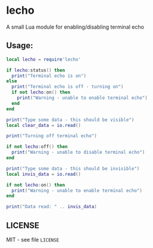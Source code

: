 # lecho

A small Lua module for enabling/disabling terminal echo

## Usage:

```lua
local lecho = require'lecho'

if lecho:status() then
  print("Terminal echo is on")
else
  print("Terminal echo is off - turning on")
  if not lecho:on() then
    print("Warning - unable to enable terminal echo")
  end
end

print("Type some data - this should be visible")
local clear_data = io.read()

print("Turning off terminal echo")

if not lecho:off() then
  print("Warning - unable to disable terminal echo")
end

print("Type some data - this should be invisible")
local invis_data = io.read()

if not lecho:on() then
  print("Warning - unable to enable terminal echo")
end

print("Data read: " .. invis_data)

```



## LICENSE

MIT - see file `LICENSE`
